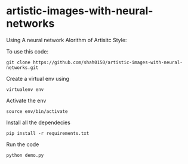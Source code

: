 # artistic-images-with-neural-networks

Using A neural network Alorithm of Artisitc Style: 

To use this code: 
```
git clone https://github.com/shah0150/artistic-images-with-neural-networks.git 
```
Create a virtual env using

```
virtualenv env
```
 Activate the env
 ```
 source env/bin/activate
 ```
 Install all the dependecies 
 ```
 pip install -r requirements.txt
 ```
 Run the code
 ```python
 python demo.py
 ```
